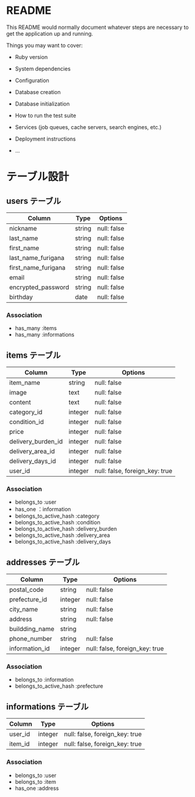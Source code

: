 # README

This README would normally document whatever steps are necessary to get the
application up and running.

Things you may want to cover:

* Ruby version

* System dependencies

* Configuration

* Database creation

* Database initialization

* How to run the test suite

* Services (job queues, cache servers, search engines, etc.)

* Deployment instructions

* ...


# テーブル設計

## users テーブル

| Column                  | Type   | Options     |
| ----------------------- | ------ | ----------- |
| nickname                | string | null: false |
| last_name               | string | null: false |
| first_name              | string | null: false |
| last_name_furigana      | string | null: false |
| first_name_furigana     | string | null: false |
| email                   | string | null: false |
| encrypted_password      | string | null: false |
| birthday                | date   | null: false |

### Association

- has_many :items
- has_many :informations

## items テーブル

| Column             | Type       | Options                        |
| ------------------ | ---------- | ------------------------------ |
| item_name          | string     | null: false                    |
| image              | text       | null: false                    |
| content            | text       | null: false                    |
| category_id        | integer    | null: false                    |
| condition_id       | integer    | null: false                    |
| price              | integer    | null: false                    |
| delivery_burden_id | integer    | null: false                    |
| delivery_area_id   | integer    | null: false                    |
| delivery_days_id   | integer    | null: false                    |
| user_id            | integer    | null: false, foreign_key: true |


### Association

- belongs_to :user
- has_one ：information
- belongs_to_active_hash :category
- belongs_to_active_hash :condition
- belongs_to_active_hash :delivery_burden
- belongs_to_active_hash :delivery_area
- belongs_to_active_hash :delivery_days


## addresses テーブル

| Column          | Type       | Options                        |
| --------------- | ---------- | ------------------------------ |
| postal_code     | string     | null: false                    |
| prefecture_id   | integer    | null: false                    |
| city_name       | string     | null: false                    |
| address         | string     | null: false                    |
| buildding_name  | string     |                                |
| phone_number    | string     | null: false                    |
| information_id  | integer    | null: false, foreign_key: true |

### Association

- belongs_to :information
- belongs_to_active_hash :prefecture

## informations テーブル

| Column          | Type    | Options                        |
| --------------- | ------- | ------------------------------ |
| user_id         | integer | null: false, foreign_key: true |
| item_id         | integer | null: false, foreign_key: true |

### Association

- belongs_to :user
- belongs_to :item
- has_one :address